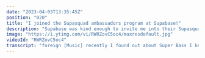 ```yaml
---
date: "2023-04-03T13:35:45Z"
position: "020"
title: "I joined the Supasquad ambassadors program at Supabase!"
description: "Supabase was kind enough to invite me into their Supasquad ambassador program, and I'm super excited about it!\n\nFollow me here:\nWebsite: https://timbenniks.dev\nTwitter: https://twitter.com/timbenniks\nGithub: https://github.com/timbenniks"
image: "https://i.ytimg.com/vi/RWRZovC5oc4/maxresdefault.jpg"
videoId: "RWRZovC5oc4"
transcript: "foreign [Music] recently I found out about Super Bass I know I'm like really late to the game but you know sometimes you just go in different circles and things are not as clear and so I had to have something like super bass databases logging in super performance life voting connection things I say voting because I actually build a conference talk where I would play Life on stage and the audience of the conference could vote directly which song they would like and it would show directly on the screen as like there's their their picture of their GitHub or Twitter account which Just Bounce Around on the screen and for that I use super bass and when I started using it I realized how good it was how well it performs how easy it is to integrate in my next app and holy moly I was happy with that and I will be using this going forward and so recently they asked me to be part of their super squad and they sent me some swag or merch or however you want to call it and I have the box here and look at like the Box alone like it's really thick and nice and I don't even need like a knife to open it and this is the first time I've not seen this everything is still in plastic and so here you go this is the the lid let's get rid of that we don't need that anymore okay so what do we have here so I'm thinking this is a hoodie there you go let's open this bad boy up oh that's nice material there we go awesome what else do we have I think I have a t-shirt here we go oh and some stickers of course some stickers show those here I guess oh oh there we go nice and so you can see how much care they take of their their product and their merchandise by how awesome this fabric is and I got my size right nice what else oh this looks different but I think it's also a shirt let's see oh no it's the same maybe it's just a different manufacturer somehow yeah it is different in its you know material but it's again super base shirt I shall be wearing this a lot really cool thanks guys and I think there's one last player let's see what is this magic aha a water bottle with Super Bass on it you know what I wear hats every day all the time I think I might be asking them for a hat because I would always love that but this is also very cool oh it's actually one that keeps it hot or cold which is very very nice so um let's get rid of this oh that's heavy [Music] um thank you so much Super Bass for including me in your super squad and making me feel part of your community and I'll be making a ton of content going forward about superbit because I'm just very excited about it anyways this was my short unboxing of lovely merch and I'll be wearing it soon cheers"
---
```



